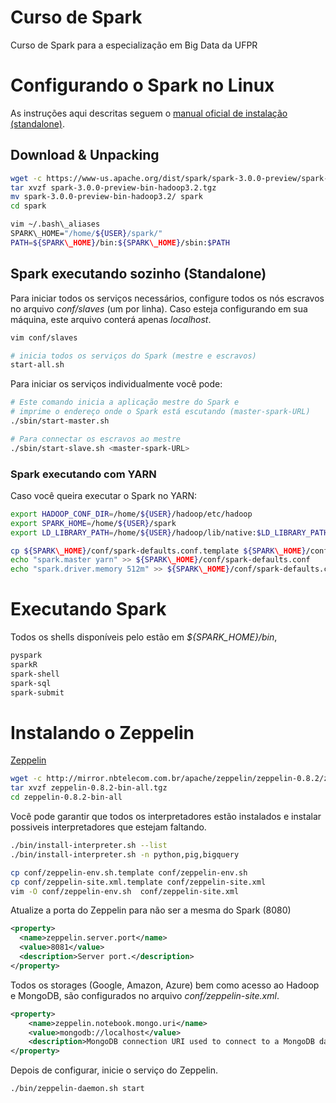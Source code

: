 # Curso de Spark

Curso de Spark para a especialização em Big Data da UFPR

# Configurando o Spark no Linux

As instruções aqui descritas seguem o [manual oficial de instalação (standalone)](https://spark.apache.org/docs/latest/spark-standalone.html).

## Download & Unpacking

```bash
wget -c https://www-us.apache.org/dist/spark/spark-3.0.0-preview/spark-3.0.0-preview-bin-hadoop3.2.tgz
tar xvzf spark-3.0.0-preview-bin-hadoop3.2.tgz
mv spark-3.0.0-preview-bin-hadoop3.2/ spark
cd spark

vim ~/.bash\_aliases
SPARK\_HOME="/home/${USER}/spark/"
PATH=${SPARK\_HOME}/bin:${SPARK\_HOME}/sbin:$PATH
```
## Spark executando sozinho (Standalone)

Para iniciar todos os serviços necessários, configure todos os 
nós escravos no arquivo *conf/slaves* (um por linha).
Caso esteja configurando em sua máquina, este arquivo conterá apenas *localhost*.

```bash
vim conf/slaves

# inicia todos os serviços do Spark (mestre e escravos)
start-all.sh
```
Para iniciar os serviços individualmente você pode:

```bash
# Este comando inicia a aplicação mestre do Spark e
# imprime o endereço onde o Spark está escutando (master-spark-URL)
./sbin/start-master.sh

# Para connectar os escravos ao mestre 
./sbin/start-slave.sh <master-spark-URL>
```

### Spark executando com YARN

Caso você queira executar o Spark no YARN:

```bash
export HADOOP_CONF_DIR=/home/${USER}/hadoop/etc/hadoop
export SPARK_HOME=/home/${USER}/spark
export LD_LIBRARY_PATH=/home/${USER}/hadoop/lib/native:$LD_LIBRARY_PATH

cp ${SPARK\_HOME}/conf/spark-defaults.conf.template ${SPARK\_HOME}/conf/spark-defaults.conf
echo "spark.master yarn" >> ${SPARK\_HOME}/conf/spark-defaults.conf
echo "spark.driver.memory 512m" >> ${SPARK\_HOME}/conf/spark-defaults.conf
```

# Executando Spark 

Todos os shells disponíveis pelo estão em *${SPARK_HOME}/bin*, 

```bash
pyspark
sparkR
spark-shell
spark-sql
spark-submit
```

# Instalando o Zeppelin 

[Zeppelin](https://zeppelin.apache.org/docs/0.6.0/install/install.html#starting-apache-zeppelin-with-command-line)


```bash
wget -c http://mirror.nbtelecom.com.br/apache/zeppelin/zeppelin-0.8.2/zeppelin-0.8.2-bin-all.tgz
tar xvzf zeppelin-0.8.2-bin-all.tgz 
cd zeppelin-0.8.2-bin-all
```

Você pode garantir que todos os interpretadores estão instalados e instalar possiveis interpretadores que estejam faltando.

```bash
./bin/install-interpreter.sh --list
./bin/install-interpreter.sh -n python,pig,bigquery
```

```bash
cp conf/zeppelin-env.sh.template conf/zeppelin-env.sh
cp conf/zeppelin-site.xml.template conf/zeppelin-site.xml
vim -O conf/zeppelin-env.sh  conf/zeppelin-site.xml
```

Atualize a porta do Zeppelin para não ser a mesma do Spark (8080)

```xml
<property>
  <name>zeppelin.server.port</name>
  <value>8081</value>
  <description>Server port.</description>
</property>
```

Todos os storages (Google, Amazon, Azure) bem como acesso ao Hadoop e MongoDB, são configurados no arquivo *conf/zeppelin-site.xml*.

```xml
<property>
    <name>zeppelin.notebook.mongo.uri</name>
    <value>mongodb://localhost</value>
    <description>MongoDB connection URI used to connect to a MongoDB database server</description>
</property>
```

Depois de configurar, inicie o serviço do Zeppelin.

```bash
./bin/zeppelin-daemon.sh start
```
